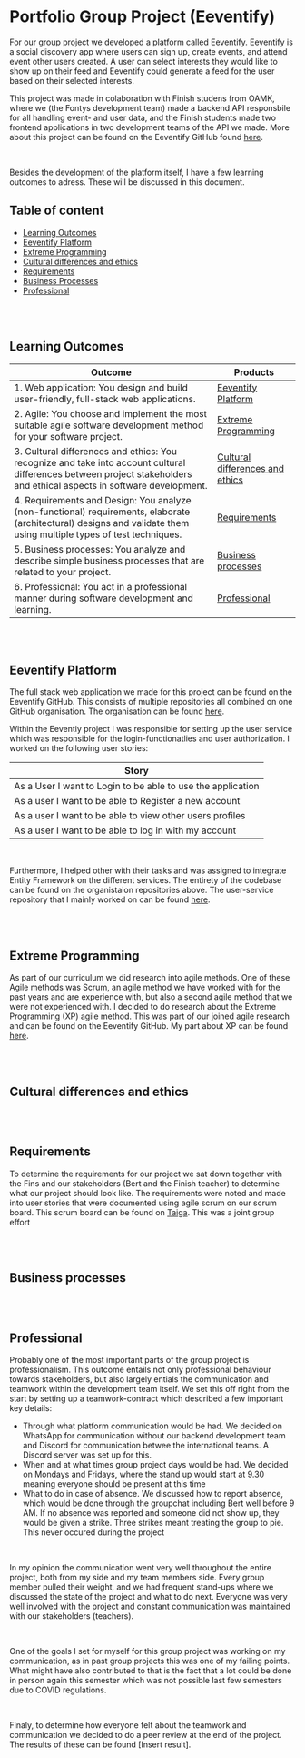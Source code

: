 # Portfolio Group Project (Eeventify)

For our group project we developed a platform called Eeventify. Eeventify is a social discovery app where users can sign up, create events, and attend event other users created. A user can select interests they would like to show up on their feed and Eeventify could generate a feed for the user based on their selected interests.

This project was made in colaboration with Finish studens from OAMK, where we (the Fontys development team) made a backend API responsbile for all handling event- and user data, and the Finish students made two frontend applications in two development teams of the API we made. More about this project can be found on the Eeventify GitHub found [here](https://github.com/Eeventify/main).

<br>

Besides the development of the platform itself, I have a few learning outcomes to adress. These will be discussed in this document. 

## Table of content
- [Learning Outcomes](#learning-outcomes)
- [Eeventify Platform](#eeventify-platform)
- [Extreme Programming](#extreme-programming)
- [Cultural differences and ethics](#cultural-differences-and-ethics)
- [Requirements](#requirements)
- [Business Processes](#business-processes)
- [Professional](#professional)

<br><br>

## Learning Outcomes
| Outcome | Products |
| --- | --- |
| 1. Web application: You design and build user-friendly, full-stack web applications. | [Eeventify Platform](#eeventify-platform) |
| 2. Agile: You choose and implement the most suitable agile software development method for your software project.  | [Extreme Programming](#extreme-programming) |
| 3. Cultural differences and ethics: You recognize and take into account cultural differences between project stakeholders and ethical aspects in software development. | [Cultural differences and ethics](#cultural-differences-and-ethics) |
| 4. Requirements and Design: You analyze (non-functional) requirements, elaborate (architectural) designs and validate them using multiple types of test techniques. | [Requirements](#requirements) |
| 5. Business processes: You analyze and describe simple business processes that are related to your project. | [Business processes](#business-processes) |
| 6. Professional: You act in a professional manner during software development and learning. | [Professional](#professional) |

<br><br>

## Eeventify Platform
The full stack web application we made for this project can be found on the Eeventify GitHub. This consists of multiple repositories all combined on one GitHub organisation. The organisation can be found [here](https://github.com/Eeventify). 

Within the Eeventiy project I was responsible for setting up the user service which was responsible for the login-functionatlies and user authorization. I worked on the following user stories:

| Story |
| --- |
| As a User I want to Login to be able to use the application |
| As a user I want to be able to Register a new account |
| As a user I want to be able to view other users profiles |
| As a user I want to be able to log in with my account |

<br>

Furthermore, I helped other with their tasks and was assigned to integrate Entity Framework on the different services. The entirety of the codebase can be found on the organistaion repositories above. The user-service repository that I mainly worked on can be found [here](https://github.com/Eeventify/user-service).

<br><br>

## Extreme Programming
As part of our curriculum we did research into agile methods. One of these Agile methods was Scrum, an agile method we have worked with for the past years and are experience with, but also a second agile method that we were not experienced with. I decided to do research about the Extreme Programming (XP) agile method. This was part of our joined agile research and can be found on the Eeventify GitHub. My part about XP can be found [here](https://github.com/Eeventify/main/blob/main/Documentation/Agile.md#extreme-programming-xp).

<br><br>

## Cultural differences and ethics

<br><br>

## Requirements
To determine the requirements for our project we sat down together with the Fins and our stakeholders (Bert and the Finish teacher) to determine what our project should look like. The requirements were noted and made into user stories that were documented using agile scrum on our scrum board. This scrum board can be found on [Taiga](https://tree.taiga.io/project/jeffrey_derksen-international-project). This was a joint group effort

<br><br>

## Business processes

<br><br>

## Professional
Probably one of the most important parts of the group project is professionalism. This outcome entails not only professional behaviour towards stakeholders, but also largely entials the communication and teamwork within the development team itself. We set this off right from the start by setting up a teamwork-contract which described a few important key details:

- Through what platform communication would be had. We decided on WhatsApp for communication without our backend development team and Discord for communication betwee the international teams. A Discord server was set up for this.
- When and at what times group project days would be had. We decided on Mondays and Fridays, where the stand up would start at 9.30 meaning everyone should be present at this time
- What to do in case of absence. We discussed how to report absence, which would be done through the groupchat including Bert well before 9 AM. If no absence was reported and someone did not show up, they would be given a strike. Three strikes meant treating the group to pie. This never occured during the project

<br>

In my opinion the communication went very well throughout the entire project, both from my side and my team members side. Every group member pulled their weight, and we had frequent stand-ups where we discussed the state of the project and what to do next. Everyone was very well involved with the project and constant communication was maintained with our stakeholders (teachers). 

<br>

One of the goals I set for myself for this group project was working on my communication, as in past group projects this was one of my failing points. What might have also contributed to that is the fact that a lot could be done in person again this semester which was not possible last few semesters due to COVID regulations.

<br>

Finaly, to determine how everyone felt about the teamwork and communication we decided to do a peer review at the end of the project. The results of these can be found [Insert result].
